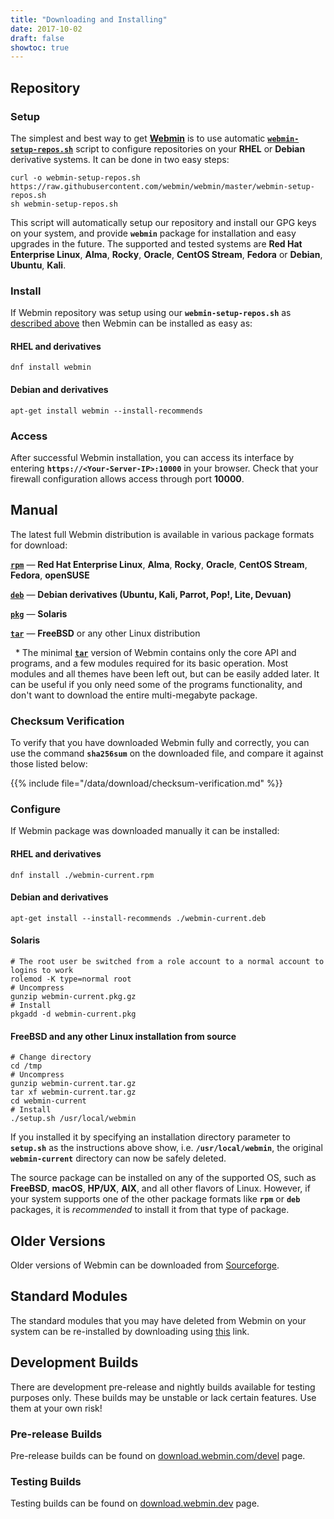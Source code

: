 ```yaml
---
title: "Downloading and Installing"
date: 2017-10-02
draft: false
showtoc: true
---
```


## Repository

### Setup
The simplest and best way to get [**Webmin**](/about/) is to use automatic [**`webmin-setup-repos.sh`**](https://github.com/webmin/webmin/blob/master/webmin-setup-repos.sh) script to configure repositories on your **RHEL** or **Debian** derivative systems. It can be done in two easy steps:

```
curl -o webmin-setup-repos.sh https://raw.githubusercontent.com/webmin/webmin/master/webmin-setup-repos.sh
sh webmin-setup-repos.sh
```

This script will automatically setup our repository and install our GPG keys on your system, and provide **`webmin`** package for installation and easy upgrades in the future. The supported and tested systems are **Red Hat Enterprise Linux**, **Alma**, **Rocky**, **Oracle**, **CentOS Stream**, **Fedora** or **Debian**, **Ubuntu**, **Kali**.

### Install

If Webmin repository was setup using our **`webmin-setup-repos.sh`** as [described above](#setup) then Webmin can be installed as easy as:

   #### RHEL and derivatives
    dnf install webmin

   #### Debian and derivatives
    apt-get install webmin --install-recommends

### Access
After successful Webmin installation, you can access its interface by entering **`https://<Your-Server-IP>:10000`** in your browser. Check that your firewall configuration allows access through port **10000**.

## Manual

The latest full Webmin distribution is available in various package formats for download:


  [**`rpm`**](https://www.webmin.com/download/rpm/webmin-current.rpm) — **Red Hat Enterprise Linux**, **Alma**, **Rocky**, **Oracle**, **CentOS Stream**, **Fedora**, **openSUSE**

  [**`deb`**](https://www.webmin.com/download/deb/webmin-current.deb) — **Debian derivatives (Ubuntu, Kali, Parrot, Pop!, Lite, Devuan)**

  [**`pkg`**](https://www.webmin.com/download/solaris-pkg/webmin-current.pkg.gz) — **Solaris**
  
  [**`tar`**](https://www.webmin.com/download/webmin-current.tar.gz) — **FreeBSD** or any other Linux distribution

&nbsp;&nbsp;\* The minimal [**`tar`**](https://www.webmin.com/download/webmin-current-minimal.tar.gz) version of Webmin contains only the core API and programs, and a few modules required for its basic operation. Most modules and all themes have been left out, but can be easily added later. It can be useful if you only need some of the programs functionality, and don't want to download the entire multi-megabyte package. 

### Checksum Verification
To verify that you have downloaded Webmin fully and correctly, you can use the command **`sha256sum`** on the downloaded file, and compare it against those listed below:

{{% include file="/data/download/checksum-verification.md" %}}

### Configure
If Webmin package was downloaded manually it can be installed:
   #### RHEL and derivatives
    dnf install ./webmin-current.rpm

   #### Debian and derivatives
    apt-get install --install-recommends ./webmin-current.deb

   #### Solaris
    # The root user be switched from a role account to a normal account to logins to work
    rolemod -K type=normal root
    # Uncompress
    gunzip webmin-current.pkg.gz
    # Install
    pkgadd -d webmin-current.pkg

   #### FreeBSD and any other Linux installation from source
    # Change directory
    cd /tmp
    # Uncompress
    gunzip webmin-current.tar.gz
    tar xf webmin-current.tar.gz
    cd webmin-current
    # Install
    ./setup.sh /usr/local/webmin
   If you installed it by specifying an installation directory parameter to **`setup.sh`** as the instructions above show, i.e. **`/usr/local/webmin`**, the original **`webmin-current`** directory can now be safely deleted.

   The source package can be installed on any of the supported OS, such as **FreeBSD**, **macOS**, **HP/UX**, **AIX**, and all other flavors of Linux. However, if your system supports one of the other package formats like **`rpm`** or **`deb`** packages, it is *recommended* to install it from that type of package.

## Older Versions
Older versions of Webmin can be downloaded from [Sourceforge](https://sourceforge.net/projects/webadmin/files/webmin/).

## Standard Modules
The standard modules that you may have deleted from Webmin on your system can be re-installed by downloading using [this](https://download.webmin.com/download/modules/) link.

## Development Builds
There are development pre-release and nightly builds available for testing purposes only. These builds may be unstable or lack certain features. Use them at your own risk!

### Pre-release Builds
Pre-release builds can be found on [download.webmin.com/devel](https://download.webmin.com/devel/) page.

### Testing Builds
Testing builds can be found on [download.webmin.dev](https://download.webmin.dev/) page.
